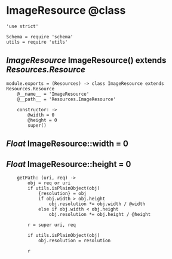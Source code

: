 ImageResource @class
=============

	'use strict'

	Schema = require 'schema'
	utils = require 'utils'

*ImageResource* ImageResource() extends *Resources.Resource*
------------------------------------------------------------

	module.exports = (Resources) -> class ImageResource extends Resources.Resource
		@__name__ = 'ImageResource'
		@__path__ = 'Resources.ImageResource'

		constructor: ->
			@width = 0
			@height = 0
			super()

*Float* ImageResource::width = 0
--------------------------------

*Float* ImageResource::height = 0
---------------------------------

		getPath: (uri, req) ->
			obj = req or uri
			if utils.isPlainObject(obj)
				{resolution} = obj
				if obj.width > obj.height
					obj.resolution *= obj.width / @width
				else if obj.width < obj.height
					obj.resolution *= obj.height / @height

			r = super uri, req

			if utils.isPlainObject(obj)
				obj.resolution = resolution

			r